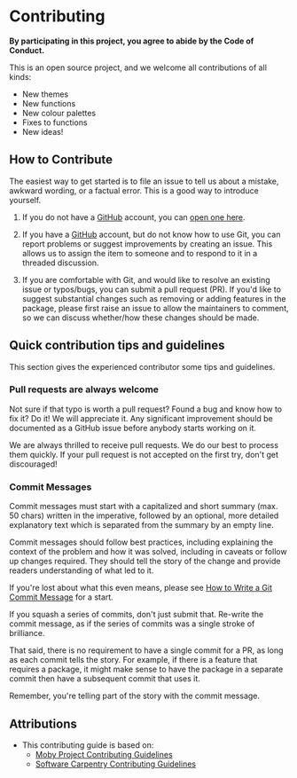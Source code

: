 # Contributing

**By participating in this project, you agree to abide by the Code of Conduct.**

This is an open source project, and we welcome all contributions of all kinds: 
  - New themes
  - New functions
  - New colour palettes
  - Fixes to functions
  - New ideas!
  
  
## How to Contribute

The easiest way to get started is to file an issue to tell us about a mistake, awkward wording, or a factual error.
This is a good way to introduce yourself.

1.  If you do not have a [GitHub](https://github.com) account,
    you can [open one here](https://github.com).

2.  If you have a [GitHub](https://github.com) account,
    but do not know how to use Git,
    you can report problems or suggest improvements by creating an issue.
    This allows us to assign the item to someone
    and to respond to it in a threaded discussion.

3.  If you are comfortable with Git,
    and would like to resolve an existing issue
    or typos/bugs, you can submit a pull request (PR). 
    If you'd like to suggest substantial changes such as removing or adding features in the package,
    please first raise an issue to allow the maintainers to comment, so we can discuss whether/how these
    changes should be made.
    
## Quick contribution tips and guidelines

This section gives the experienced contributor some tips and guidelines.

### Pull requests are always welcome

Not sure if that typo is worth a pull request? Found a bug and know how to fix
it? Do it! We will appreciate it. Any significant improvement should be
documented as a GitHub issue before anybody starts working on it.

We are always thrilled to receive pull requests. We do our best to process them
quickly. If your pull request is not accepted on the first try,
don't get discouraged!

### Commit Messages

Commit messages must start with a capitalized and short summary (max. 50 chars)
written in the imperative, followed by an optional, more detailed explanatory
text which is separated from the summary by an empty line.

Commit messages should follow best practices, including explaining the context
of the problem and how it was solved, including in caveats or follow up changes
required. They should tell the story of the change and provide readers
understanding of what led to it.

If you're lost about what this even means, please see [How to Write a Git
Commit Message](http://chris.beams.io/posts/git-commit/) for a start.

If you squash a series of commits, don't just submit that. Re-write the commit
message, as if the series of commits was a single stroke of brilliance.

That said, there is no requirement to have a single commit for a PR, as long as
each commit tells the story. For example, if there is a feature that requires a
package, it might make sense to have the package in a separate commit then have
a subsequent commit that uses it.

Remember, you're telling part of the story with the commit message.

## Attributions

- This contributing guide is based on:
  - [Moby Project Contributing Guidelines](https://github.com/moby/moby/blob/master/CONTRIBUTING.md)
  - [Software Carpentry Contributing Guidelines](https://github.com/swcarpentry/r-novice-inflammation/blob/gh-pages/CONTRIBUTING.md)

